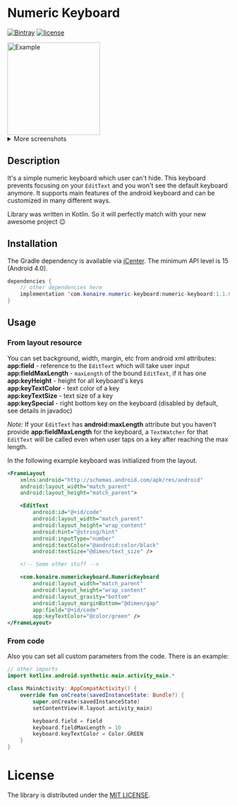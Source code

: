 # Numeric Keyboard
[![Bintray](https://api.bintray.com/packages/konaire/maven/numeric-keyboard/images/download.svg)](https://bintray.com/konaire/maven/numeric-keyboard)
[![license](https://img.shields.io/github/license/mashape/apistatus.svg)](https://github.com/konaire/NumericKeyboard/blob/master/LICENSE.txt)

<img src="img/keyboard-input.gif" alt="Example" width="210"/>
<details>
  <summary>More screenshots</summary>
  <img src="img/keyboard-custom.png" alt="Custom keyboard" width="210"/>
  <img src="img/keyboard-very-custom.png" alt="Very custom keyboard" width="210"/>
</details>

## Description
It's a simple numeric keyboard which user can't hide. This keyboard prevents focusing on your `EditText` and you won't see the default keyboard anymore. It supports main features of the android keyboard and can be customized in many different ways.

Library was written in Kotlin. So it will perfectly match with your new awesome project :wink:

## Installation
The Gradle dependency is available via [jCenter](https://bintray.com/konaire/maven/numeric-keyboard). The minimum API level is 15 (Android 4.0).

```java
dependencies {
    // other dependencies here
    implementation 'com.konaire.numeric-keyboard:numeric-keyboard:1.1.0'
}
```

## Usage
### From layout resource
You can set background, width, margin, etc from android xml attributes:\
**app:field** - reference to the `EditText` which will take user input\
**app:fieldMaxLength** - `maxLength` of the bound `EditText`, if it has one\
**app:keyHeight** - height for all keyboard's keys\
**app:keyTextColor** - text color of a key\
**app:keyTextSize** - text size of a key\
**app:keySpecial** - right bottom key on the keyboard (disabled by default, see details in javadoc)

_Note:_ If your `EditText` has **android:maxLength** attribute but you haven't provide **app:fieldMaxLength** for the keyboard, a `TextWatcher` for that `EditText` will be called even when user taps on a key after reaching the max length.

In the following example keyboard was initialized from the layout.

```xml
<FrameLayout
    xmlns:android="http://schemas.android.com/apk/res/android"
    android:layout_width="match_parent"
    android:layout_height="match_parent">

    <EditText
        android:id="@+id/code"
        android:layout_width="match_parent"
        android:layout_height="wrap_content"
        android:hint="@string/hint"
        android:inputType="number"
        android:textColor="@android:color/black"
        android:textSize="@dimen/text_size" />

    <!-- Some other stuff -->

    <com.konaire.numerickeyboard.NumericKeyboard
        android:layout_width="match_parent"
        android:layout_height="wrap_content"
        android:layout_gravity="bottom"
        android:layout_marginBottom="@dimen/gap"
        app:field="@+id/code"
        app:keyTextColor="@color/green" />
</FrameLayout>
```

### From code
Also you can set all custom parameters from the code. There is an example:

```kotlin
// other imports
import kotlinx.android.synthetic.main.activity_main.*

class MainActivity: AppCompatActivity() {
    override fun onCreate(savedInstanceState: Bundle?) {
        super.onCreate(savedInstanceState)
        setContentView(R.layout.activity_main)

        keyboard.field = field
        keyboard.fieldMaxLength = 10
        keyboard.keyTextColor = Color.GREEN
    }
}
```

# License
The library is distributed under the [MIT LICENSE](https://github.com/konaire/NumericKeyboard/blob/master/LICENSE.txt).
